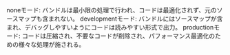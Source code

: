 noneモード: バンドルは最小限の処理で行われ、コードは最適化されず、元のソースマップも含まれない。
developmentモード: バンドルにはソースマップが含まれ、デバッグしやすいようにコードは読みやすい形式で出力。
productionモード: コードは圧縮され、不要なコードが削除され、パフォーマンス最適化のための様々な処理が施される。
